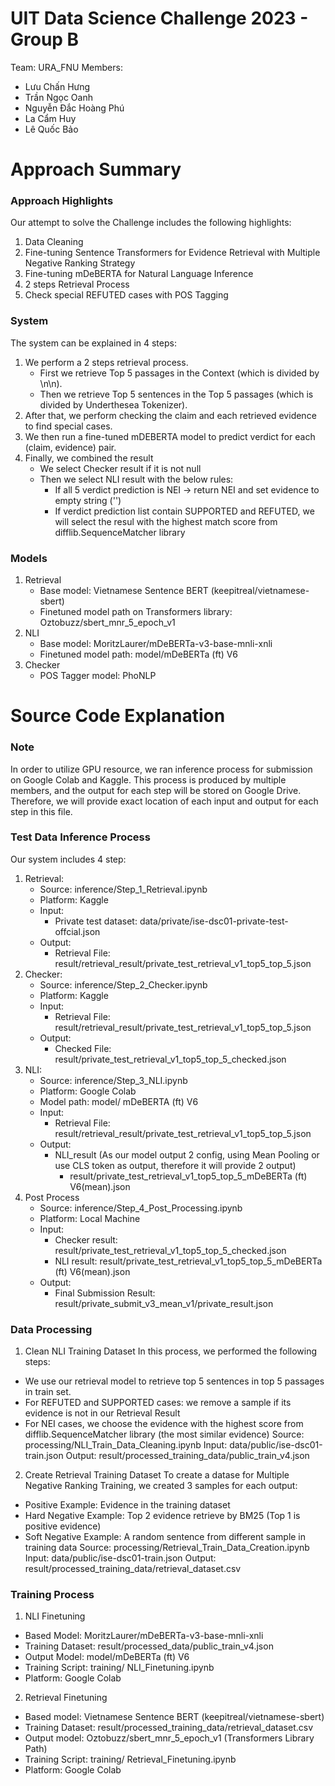 # UIT Data Science Challenge 2023 - Group B
Team: URA_FNU
Members:
- Lưu Chấn Hưng
- Trần Ngọc Oanh
- Nguyễn Đắc Hoàng Phú
- La Cẩm Huy
- Lê Quốc Bảo

# Approach Summary
### Approach Highlights
Our attempt to solve the Challenge includes the following highlights:
1. Data Cleaning
2. Fine-tuning Sentence Transformers for Evidence Retrieval with Multiple Negative Ranking Strategy
3. Fine-tuning mDeBERTA for Natural Language Inference
4. 2 steps Retrieval Process
5. Check special REFUTED cases with POS Tagging

### System 
The system can be explained in 4 steps:
1. We perform a 2 steps retrieval process.
    - First we retrieve Top 5 passages in the Context (which is divided by \n\n).
    - Then we retrieve Top 5 sentences in the Top 5 passages (which is divided by Underthesea Tokenizer).
2. After that, we perform checking the claim and each retrieved evidence to find special cases.
3. We then run a fine-tuned mDEBERTA model to predict verdict for each (claim, evidence) pair.
4. Finally, we combined the result
    - We select Checker result if it is not null
    - Then we select NLI result with the below rules:
        - If all 5 verdict prediction is NEI -> return NEI and set evidence to empty string ('')
        - If verdict prediction list contain SUPPORTED and REFUTED, we will select the resul with the highest match score from difflib.SequenceMatcher library

### Models
1. Retrieval
    - Base model: Vietnamese Sentence BERT (keepitreal/vietnamese-sbert)
    - Finetuned model path on Transformers library: Oztobuzz/sbert_mnr_5_epoch_v1
2. NLI
    - Base model: MoritzLaurer/mDeBERTa-v3-base-mnli-xnli
    - Finetuned model path: model/mDeBERTa (ft) V6
3. Checker
    - POS Tagger model: PhoNLP
    
# Source Code Explanation
### Note
In order to utilize GPU resource, we ran inference process for submission on Google Colab and Kaggle. This process is produced by multiple members, and the output for each step will be stored on Google Drive.
Therefore, we will provide exact location of each input and output for each step in this file.

### Test Data Inference Process
Our system includes 4 step:
1. Retrieval:
    - Source: inference/Step_1_Retrieval.ipynb
    - Platform: Kaggle 
    - Input: 
        - Private test dataset: data/private/ise-dsc01-private-test-offcial.json
    - Output:
        - Retrieval File: result/retrieval_result/private_test_retrieval_v1_top5_top_5.json
2. Checker:
    - Source: inference/Step_2_Checker.ipynb
    - Platform: Kaggle
    - Input:
        - Retrieval File: result/retrieval_result/private_test_retrieval_v1_top5_top_5.json
    - Output:
        - Checked File: result/private_test_retrieval_v1_top5_top_5_checked.json
3. NLI:
    - Source: inference/Step_3_NLI.ipynb
    - Platform: Google Colab
    - Model path: model/ mDeBERTA (ft) V6
    - Input:
        - Retrieval File: result/retrieval_result/private_test_retrieval_v1_top5_top_5.json
    - Output:
        - NLI_result (As our model output 2 config, using Mean Pooling or use CLS token as output, therefore it will provide 2 output)
            - result/private_test_retrieval_v1_top5_top_5_mDeBERTa (ft) V6(mean).json
4. Post Process
    - Source: inference/Step_4_Post_Processing.ipynb
    - Platform: Local Machine
    - Input:
        - Checker result: result/private_test_retrieval_v1_top5_top_5_checked.json
        - NLI result: result/private_test_retrieval_v1_top5_top_5_mDeBERTa (ft) V6(mean).json
    - Output:
        - Final Submission Result: result/private_submit_v3_mean_v1/private_result.json


### Data Processing
1. Clean NLI Training Dataset
In this process, we performed the following steps:
- We use our retrieval model to retrieve top 5 sentences in top 5 passages in train set.
- For REFUTED and SUPPORTED cases: we remove a sample if its evidence is not in our Retrieval Result
- For NEI cases, we choose the evidence with the highest score from difflib.SequenceMatcher library (the most similar evidence)
Source: processing/NLI_Train_Data_Cleaning.ipynb
Input: data/public/ise-dsc01-train.json
Output: result/processed_training_data/public_train_v4.json

2. Create Retrieval Training Dataset
To create a datase for Multiple Negative Ranking Training, we created 3 samples for each output:
- Positive Example: Evidence in the training dataset
- Hard Negative Example: Top 2 evidence retrieve by BM25 (Top 1 is positive evidence)
- Soft Negative Example: A random sentence from different sample in training data
Source: processing/Retrieval_Train_Data_Creation.ipynb
Input: data/public/ise-dsc01-train.json
Output: result/processed_training_data/retrieval_dataset.csv

### Training Process
1. NLI Finetuning
- Based Model: MoritzLaurer/mDeBERTa-v3-base-mnli-xnli
- Training Dataset: result/processed_data/public_train_v4.json
- Output Model: model/mDeBERTa (ft) V6
- Training Script: training/ NLI_Finetuning.ipynb
- Platform: Google Colab
2. Retrieval Finetuning
- Based model: Vietnamese Sentence BERT (keepitreal/vietnamese-sbert)
- Training Dataset: result/processed_training_data/retrieval_dataset.csv
- Output model: Oztobuzz/sbert_mnr_5_epoch_v1 (Transformers Library Path)
- Training Script: training/ Retrieval_Finetuning.ipynb
- Platform: Google Colab